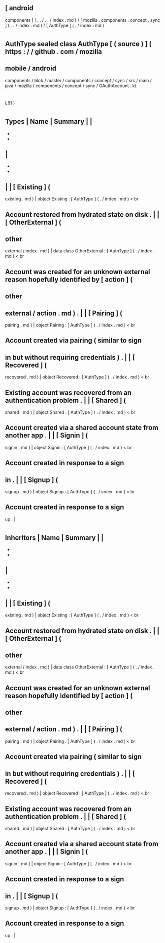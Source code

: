 [
android
-
components
]
(
.
.
/
.
.
/
index
.
md
)
/
[
mozilla
.
components
.
concept
.
sync
]
(
.
.
/
index
.
md
)
/
[
AuthType
]
(
.
/
index
.
md
)
#
AuthType
sealed
class
AuthType
[
(
source
)
]
(
https
:
/
/
github
.
com
/
mozilla
-
mobile
/
android
-
components
/
blob
/
master
/
components
/
concept
/
sync
/
src
/
main
/
java
/
mozilla
/
components
/
concept
/
sync
/
OAuthAccount
.
kt
#
L61
)
#
#
#
Types
|
Name
|
Summary
|
|
-
-
-
|
-
-
-
|
|
[
Existing
]
(
-
existing
.
md
)
|
object
Existing
:
[
AuthType
]
(
.
/
index
.
md
)
<
br
>
Account
restored
from
hydrated
state
on
disk
.
|
|
[
OtherExternal
]
(
-
other
-
external
/
index
.
md
)
|
data
class
OtherExternal
:
[
AuthType
]
(
.
/
index
.
md
)
<
br
>
Account
was
created
for
an
unknown
external
reason
hopefully
identified
by
[
action
]
(
-
other
-
external
/
action
.
md
)
.
|
|
[
Pairing
]
(
-
pairing
.
md
)
|
object
Pairing
:
[
AuthType
]
(
.
/
index
.
md
)
<
br
>
Account
created
via
pairing
(
similar
to
sign
-
in
but
without
requiring
credentials
)
.
|
|
[
Recovered
]
(
-
recovered
.
md
)
|
object
Recovered
:
[
AuthType
]
(
.
/
index
.
md
)
<
br
>
Existing
account
was
recovered
from
an
authentication
problem
.
|
|
[
Shared
]
(
-
shared
.
md
)
|
object
Shared
:
[
AuthType
]
(
.
/
index
.
md
)
<
br
>
Account
created
via
a
shared
account
state
from
another
app
.
|
|
[
Signin
]
(
-
signin
.
md
)
|
object
Signin
:
[
AuthType
]
(
.
/
index
.
md
)
<
br
>
Account
created
in
response
to
a
sign
-
in
.
|
|
[
Signup
]
(
-
signup
.
md
)
|
object
Signup
:
[
AuthType
]
(
.
/
index
.
md
)
<
br
>
Account
created
in
response
to
a
sign
-
up
.
|
#
#
#
Inheritors
|
Name
|
Summary
|
|
-
-
-
|
-
-
-
|
|
[
Existing
]
(
-
existing
.
md
)
|
object
Existing
:
[
AuthType
]
(
.
/
index
.
md
)
<
br
>
Account
restored
from
hydrated
state
on
disk
.
|
|
[
OtherExternal
]
(
-
other
-
external
/
index
.
md
)
|
data
class
OtherExternal
:
[
AuthType
]
(
.
/
index
.
md
)
<
br
>
Account
was
created
for
an
unknown
external
reason
hopefully
identified
by
[
action
]
(
-
other
-
external
/
action
.
md
)
.
|
|
[
Pairing
]
(
-
pairing
.
md
)
|
object
Pairing
:
[
AuthType
]
(
.
/
index
.
md
)
<
br
>
Account
created
via
pairing
(
similar
to
sign
-
in
but
without
requiring
credentials
)
.
|
|
[
Recovered
]
(
-
recovered
.
md
)
|
object
Recovered
:
[
AuthType
]
(
.
/
index
.
md
)
<
br
>
Existing
account
was
recovered
from
an
authentication
problem
.
|
|
[
Shared
]
(
-
shared
.
md
)
|
object
Shared
:
[
AuthType
]
(
.
/
index
.
md
)
<
br
>
Account
created
via
a
shared
account
state
from
another
app
.
|
|
[
Signin
]
(
-
signin
.
md
)
|
object
Signin
:
[
AuthType
]
(
.
/
index
.
md
)
<
br
>
Account
created
in
response
to
a
sign
-
in
.
|
|
[
Signup
]
(
-
signup
.
md
)
|
object
Signup
:
[
AuthType
]
(
.
/
index
.
md
)
<
br
>
Account
created
in
response
to
a
sign
-
up
.
|
